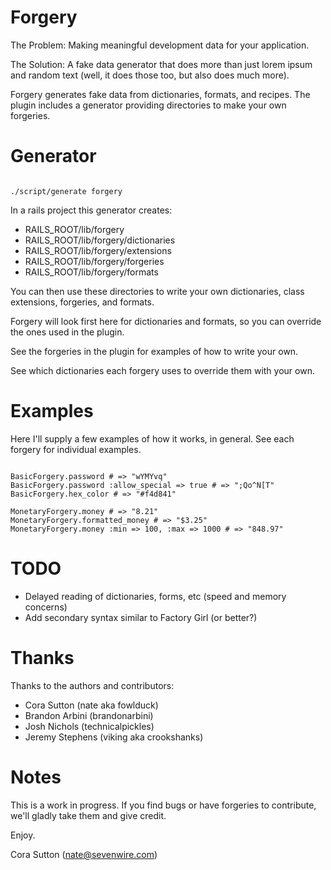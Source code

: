 Forgery
=======

The Problem:
Making meaningful development data for your application.

The Solution:
A fake data generator that does more than just lorem ipsum and random text
(well, it does those too, but also does much more).

Forgery generates fake data from dictionaries, formats, and recipes.  The
plugin includes a generator providing directories to make your own forgeries.


Generator
=========

<pre><code>
./script/generate forgery
</code></pre>

In a rails project this generator creates:

* RAILS_ROOT/lib/forgery
* RAILS_ROOT/lib/forgery/dictionaries
* RAILS_ROOT/lib/forgery/extensions
* RAILS_ROOT/lib/forgery/forgeries
* RAILS_ROOT/lib/forgery/formats

You can then use these directories to write your own dictionaries, class
extensions, forgeries, and formats.

Forgery will look first here for dictionaries and formats, so you can override
the ones used in the plugin.

See the forgeries in the plugin for examples of how to write your own.

See which dictionaries each forgery uses to override them with your own.


Examples
========

Here I'll supply a few examples of how it works, in general.  See each forgery
for individual examples.

<pre><code>
BasicForgery.password # => "wYMYvq"
BasicForgery.password :allow_special => true # => ";Qo^N[T"
BasicForgery.hex_color # => "#f4d841"

MonetaryForgery.money # => "8.21"
MonetaryForgery.formatted_money # => "$3.25"
MonetaryForgery.money :min => 100, :max => 1000 # => "848.97"
</code></pre>

TODO
====

* Delayed reading of dictionaries, forms, etc (speed and memory concerns)
* Add secondary syntax similar to Factory Girl (or better?)

Thanks
======

Thanks to the authors and contributors:

* Cora Sutton (nate aka fowlduck)
* Brandon Arbini (brandonarbini)
* Josh Nichols (technicalpickles)
* Jeremy Stephens (viking aka crookshanks)

Notes
=====

This is a work in progress.  If you find bugs or have forgeries to contribute,
we'll gladly take them and give credit.

Enjoy.

Cora Sutton (nate@sevenwire.com)